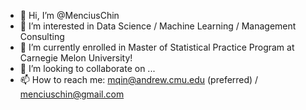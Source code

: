 - 👋 Hi, I’m @MenciusChin
- 👀 I’m interested in Data Science / Machine Learning / Management Consulting
- 🌱 I’m currently enrolled in Master of Statistical Practice Program at Carnegie Melon University!
- 💞️ I’m looking to collaborate on ...
- 📫 How to reach me: mqin@andrew.cmu.edu (preferred) / menciuschin@gmail.com

<!---
MenciusChin/MenciusChin is a ✨ special ✨ repository because its `README.md` (this file) appears on your GitHub profile.
You can click the Preview link to take a look at your changes.
--->
